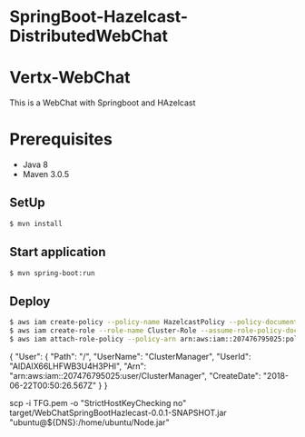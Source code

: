 # SpringBoot-Hazelcast-DistributedWebChat

# Vertx-WebChat

This is a WebChat with Springboot and HAzelcast

# Prerequisites

* Java 8
* Maven 3.0.5

## SetUp

```sh
$ mvn install
```

## Start application

```sh
$ mvn spring-boot:run
```

## Deploy

```sh
$ aws iam create-policy --policy-name HazelcastPolicy --policy-document file://policy.json > policy-info.json
$ aws iam create-role --role-name Cluster-Role --assume-role-policy-document file://role.json
$ aws iam attach-role-policy --policy-arn arn:aws:iam::207476795025:policy/HazelcastPolicy --role-name Cluster-Role
```
{
    "User": {
        "Path": "/",
        "UserName": "ClusterManager",
        "UserId": "AIDAIX66LHFWB3U4H3PHI",
        "Arn": "arn:aws:iam::207476795025:user/ClusterManager",
        "CreateDate": "2018-06-22T00:50:26.567Z"
    }
}


scp -i TFG.pem -o "StrictHostKeyChecking no" target/WebChatSpringBootHazlecast-0.0.1-SNAPSHOT.jar "ubuntu@${DNS}:/home/ubuntu/Node.jar"
